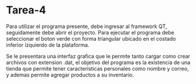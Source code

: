 # Tarea-4

Para utilizar el programa presente, debe ingresar al framework QT, seguidamente debe abrir el proyecto. Para ejecutar el programa debe seleccionar el boton verde con forma triangular ubicado en el costado inferior izquierdo de la plataforma.

Se le presentara una interfaz grafica que le permite tanto cargar como crear archivos con extension .dat, el objetivo del programa es la existencia de una tienda que permite tener caracteristicas personales como nombre y correo, y ademas permite agregar productos a su inventario.